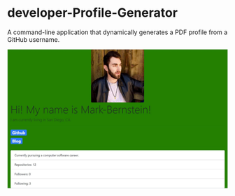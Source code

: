 # developer-Profile-Generator
A command-line application that dynamically generates a PDF profile from a GitHub username.

![Screenshot](./screenshotProfilePage.JPG)
